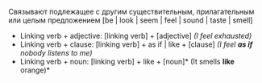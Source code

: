 Связывают подлежащее с другим существительным, прилагательным или целым предложением
[be | look | seem | feel | sound | taste | smell]
- Linking verb + adjective: [linking verb] + [adjective] *(I feel exhausted)*
- Linking verb + clause: [linking verb] + as if | like + [clause] *(I feel **as if** nobody listens to me)*
- Linking verb + noun: [linking verb] + like + [noun]* (It smells **like** orange)*